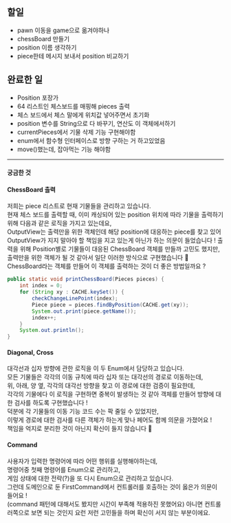 ## 할일
* pawn 이동을 game으로 옮겨야하나
* chessBoard 만들기
* position 이름 생각하기
* piece한테 메시지 보내서 position 비교하기

## 완료한 일
* Position 포장가
* 64 리스트인 체스보드를 매핑해 pieces 출력
* 체스 보드에서 체스 말에게 위치값 넣어주면서 초기화
* position 변수를 String으로 다 바꾸기, 연산도 이 객체에서하기
* currentPieces에서 기물 삭제 기능 구현해야함 
* enum에서 함수형 인터페이스로 방향 구하는 거 하고있었음
* move()했는데, 잡아먹는 기능 해야함

---
#### 궁금한 것

#### ChessBoard 출력
저희는 piece 리스트로 현재 기물들을 관리하고 있습니다.  
현재 체스 보드를 출력할 때, 이미 캐싱되어 있는 position 위치에 따라 
기물을 출력하기 위해 다음과 같은 로직을 가지고 있는데요,  
OutputView는 출력만을 위한 객체인데 해당 position에 대응하는 piece를 찾고 있어  
OutputView가 지지 말아야 할 책임을 지고 있는게 아닌가 하는 의문이 들었습니다 ! 
출력을 위해 Position별로 기물들이 대응된 ChessBoard 객체를 만들까 고민도 했지만, 
출력만을 위한 객체가 될 것 같아서 일단 이러한 방식으로 구현했습니다 🥲    
ChessBoard라는 객체를 만들어 이 객체를 출력하는 것이 더 좋은 방법일까요 ?

``` java
public static void printChessBoard(Pieces pieces) {
    int index = 0;
    for (String xy : CACHE.keySet()) {
        checkChangeLinePoint(index);
        Piece piece = pieces.findByPosition(CACHE.get(xy));
        System.out.print(piece.getName());
        index++;
    }
    System.out.println();
}
```

#### Diagonal, Cross
대각선과 십자 방향에 관한 로직을 이 두 Enum에서 담당하고 있습니다.  
모든 기물들은 각각의 이동 규칙에 따라 십자 또는 대각선의 경로로 이동하는데,  
위, 아래, 양 옆, 각각의 대각선 방향을 찾고 이 경로에 대한 검증이 필요한데,  
각각의 기물에다 이 로직을 구현하면 중복이 발생하는 것 같아 객체를 만들어 
방향에 대한 검사를 하도록 구현했습니다 !  
덕분에 각 기물들의 이동 기능 코드 수는 팍 줄일 수 있었지만,  
이렇게 경로에 대한 검사를 다른 객체가 하는게 맞나 페어도 함께 의문을 가졌어요 !    
책임을 억지로 분리한 것이 아닌지 확신이 들지 않습니다 🥲

#### Command
사용자가 입력한 명령어에 따라 어떤 행위를 실행해야하는데,  
명령어중 첫째 명령어를 Enum으로 관리하고,  
게임 상태에 대한 전략(?)을 또 다시 Enum으로 관리하고 있습니다.  
그런데 도메인으로 둔 FirstCommand에서 컨트롤러를 호출하는 것이 옳은가 의문이 들어요 !  
(command 패턴에 대해서도 봤지만 시간이 부족해 적용하진 못했어요) 
아니면 컨트롤러쪽으로 보면 되는 것인지 요런 저런 고민들을 하며 확신이 서지 않는 부분이에요.  

